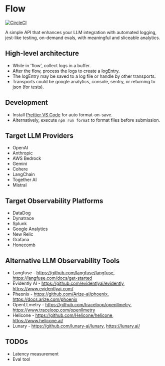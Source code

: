 # Flow

[![CircleCI](https://dl.circleci.com/status-badge/img/gh/justiceo/flow/tree/main.svg?style=svg)](https://dl.circleci.com/status-badge/redirect/gh/justiceo/flow/tree/main)

A simple API that enhances your LLM integration with automated logging, jest-like testing, on-demand evals, with meaningful and sliceable analytics.

## High-level architecture

- While in 'flow', collect logs in a buffer.
- After the flow, process the logs to create a logEntry.
- The logEntry may be saved to a log file or handle by other transports.
- Transports could be google analytics, console, sentry, or returning to json (for tests).

## Development

- Install [Prettier VS Code](https://marketplace.visualstudio.com/items?itemName=esbenp.prettier-vscode) for auto format-on-save.
- Alternatively, execute `npm run format` to format files before submission.

## Target LLM Providers

- OpenAI
- Anthropic
- AWS Bedrock
- Gemini
- Cohere
- LangChain
- Together AI
- Mistral

## Target Observability Platforms

- DataDog
- Dynatrace
- Splunk
- Google Analytics
- New Relic
- Grafana
- Honecomb

## Alternative LLM Observability Tools

- Langfuse - https://github.com/langfuse/langfuse, https://langfuse.com/docs/get-started
- Evidently AI - https://github.com/evidentlyai/evidently, https://www.evidentlyai.com/
- Pheonix - https://github.com/Arize-ai/phoenix, https://docs.arize.com/phoenix
- OpenLLmetry - https://github.com/traceloop/openllmetry, https://www.traceloop.com/openllmetry
- Helicone - https://github.com/Helicone/helicone, https://www.helicone.ai/
- Lunary - https://github.com/lunary-ai/lunary, https://lunary.ai/

## TODOs

- Latency measurement
- Eval tool
